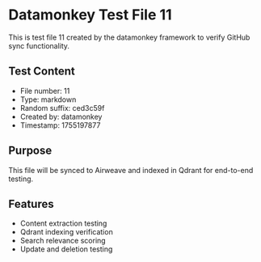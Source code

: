 # Datamonkey Test File 11

This is test file 11 created by the datamonkey framework to verify GitHub sync functionality.

## Test Content
- File number: 11
- Type: markdown
- Random suffix: ced3c59f
- Created by: datamonkey
- Timestamp: 1755197877

## Purpose
This file will be synced to Airweave and indexed in Qdrant for end-to-end testing.

## Features
- Content extraction testing
- Qdrant indexing verification
- Search relevance scoring
- Update and deletion testing

